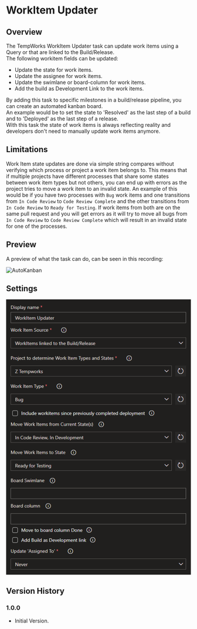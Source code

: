 ﻿# WorkItem Updater

## Overview
The TempWorks WorkItem Updater task can update work items using a Query or that are linked to the Build/Release.  
The following workitem fields can be updated:
- Update the state for work items.  
- Update the assignee for work items.  
- Update the swimlane or board-column for work items.  
- Add the build as Development Link to the work items.
  
By adding this task to specific milestones in a build/release pipeline, you can create an automated kanban board.  
An example would be to set the state to 'Resolved' as the last step of a build and to 'Deployed' as the last step of a release.  
With this task the state of work items is always reflecting reality and developers don't need to manually update work items anymore.  

## Limitations

Work Item state updates are done via simple string compares without verifying which process or project a work item belongs to. This means that if multiple projects have different processes that share some states between work item types but not others, you can end up with errors as the project tries to move a work item to an invalid state. An example of this would be if you have two processes with `Bug` work items and one transitions from `In Code Review` to `Code Review Complete` and the other transitions from `In Code Review` to `Ready for Testing`. If work items from both are on the same pull request and you will get errors as it will try to move all bugs from `In Code Review` to `Code Review Complete` which will result in an invalid state for one of the processes. 

## Preview

A preview of what the task can do, can be seen in this recording:  
  
![AutoKanban](img/AutoKanban.gif)  
  
## Settings
![settings](img/Settings.png)  
  
## Version History
### 1.0.0
- Initial Version.
